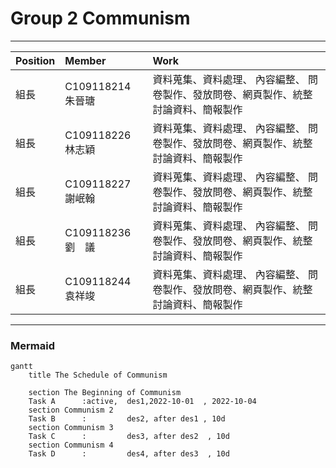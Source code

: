 # Group 2  Communism
***
| Position     | Member             | Work     |
| :----------- | :---------------| :---------- |
| 組長         | C109118214 朱晉瑭 |  資料蒐集、資料處理、 內容編整、 問卷製作、發放問卷、網頁製作、統整討論資料、簡報製作   |
| 組長         | C109118226 林志穎 |  資料蒐集、資料處理、 內容編整、 問卷製作、發放問卷、網頁製作、統整討論資料、簡報製作   |
| 組長         | C109118227 謝岷翰 |  資料蒐集、資料處理、 內容編整、 問卷製作、發放問卷、網頁製作、統整討論資料、簡報製作   |
| 組長         | C109118236 劉　議 |  資料蒐集、資料處理、 內容編整、 問卷製作、發放問卷、網頁製作、統整討論資料、簡報製作   |
| 組長         | C109118244 袁祥竣 |  資料蒐集、資料處理、 內容編整、 問卷製作、發放問卷、網頁製作、統整討論資料、簡報製作   |
***

### Mermaid
```mermaid
gantt
    title The Schedule of Communism

    section The Beginning of Communism
    Task A      :active,  des1,2022-10-01  , 2022-10-04
    section Communism 2
    Task B      :         des2, after des1 , 10d
    section Communism 3
    Task C      :         des3, after des2  , 10d
    section Communism 4
    Task D      :         des4, after des3  , 10d
```
